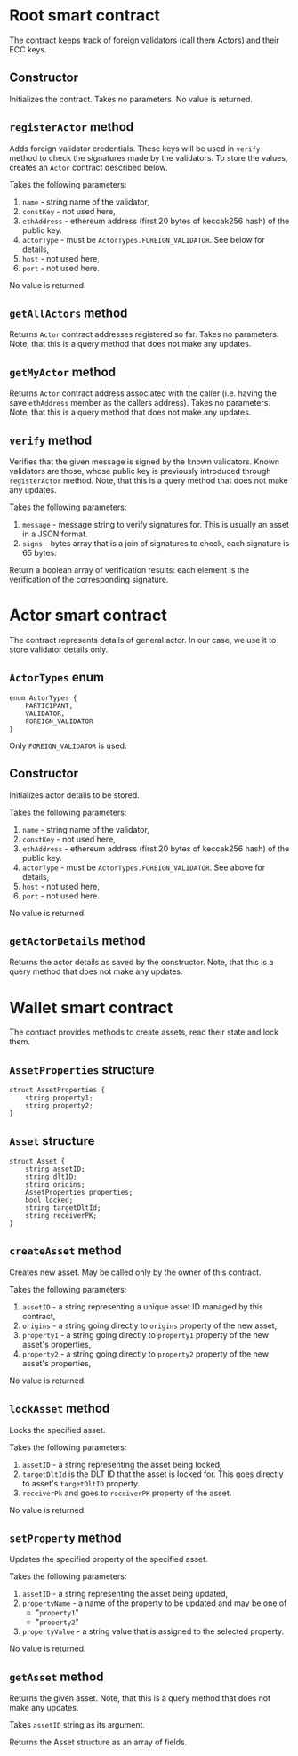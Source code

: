 Root smart contract
===================

The contract keeps track of foreign validators (call them Actors) and their
ECC keys.


Constructor
-----------

Initializes the contract. Takes no parameters. No value is returned.


`registerActor` method
----------------------

Adds foreign validator credentials. These keys will be used in `verify` method
to check the signatures made by the validators. To store the values, creates
an `Actor` contract described below.

Takes the following parameters:
1. `name` - string name of the validator,
2. `constKey` - not used here,
3. `ethAddress` - ethereum address (first 20 bytes of keccak256 hash) of the
   public key.
4. `actorType` - must be `ActorTypes.FOREIGN_VALIDATOR`. See below for
   details,
5. `host` - not used here,
6. `port` - not used here.

No value is returned.


`getAllActors` method
---------------------

Returns `Actor` contract addresses registered so far. Takes no
parameters. Note, that this is a query method that does not make any updates.


`getMyActor` method
-------------------

Returns `Actor` contract address associated with the caller (i.e. having the
save `ethAddress` member as the callers address). Takes no parameters. Note,
that this is a query method that does not make any updates.


`verify` method
---------------

Verifies that the given message is signed by the known validators. Known
validators are those, whose public key is previously introduced through
`registerActor` method. Note, that this is a query method that does not make
any updates.

Takes the following parameters:
1. `message` - message string to verify signatures for. This is usually an
   asset in a JSON format.
2. `signs` - bytes array that is a join of signatures to check, each signature
   is 65 bytes.

Return a boolean array of verification results: each element is the
verification of the corresponding signature.


Actor smart contract
====================

The contract represents details of general actor. In our case, we use it to
store validator details only.


`ActorTypes` enum
-----------------

    enum ActorTypes {
        PARTICIPANT,
        VALIDATOR,
        FOREIGN_VALIDATOR
    }

Only `FOREIGN_VALIDATOR` is used.


Constructor
-----------

Initializes actor details to be stored.

Takes the following parameters:
1. `name` - string name of the validator,
2. `constKey` - not used here,
3. `ethAddress` - ethereum address (first 20 bytes of keccak256 hash) of the
   public key.
4. `actorType` - must be `ActorTypes.FOREIGN_VALIDATOR`. See above for
   details,
5. `host` - not used here,
6. `port` - not used here.

No value is returned.



`getActorDetails` method
------------------------

Returns the actor details as saved by the constructor. Note, that this is a
query method that does not make any updates.


Wallet smart contract
====================

The contract provides methods to create assets, read their state and lock
them.

`AssetProperties` structure
---------------------------

    struct AssetProperties {
        string property1;
        string property2;
    }


`Asset` structure
-----------------

    struct Asset {
        string assetID;
        string dltID;
        string origins;
        AssetProperties properties;
        bool locked;
        string targetDltId;
        string receiverPK;
    }

`createAsset` method
--------------------

Creates new asset. May be called only by the owner of this contract.

Takes the following parameters:
1. `assetID` - a string representing a unique asset ID managed by this contract,
2. `origins` - a string going directly to `origins` property of the new asset,
3. `property1` - a string going directly to `property1` property of the new
   asset's properties,
3. `property2` - a string going directly to `property2` property of the new
   asset's properties,

No value is returned.


`lockAsset` method
------------------

Locks the specified asset.

Takes the following parameters:
1. `assetID` - a string representing the asset being locked,
2. `targetDltId` is the DLT ID that the asset is locked for. This goes
   directly to asset's `targetDltID` property.
3. `receiverPk` and goes to `receiverPK` property of the asset.

No value is returned.


`setProperty` method
--------------------

Updates the specified property of the specified asset.

Takes the following parameters:
1. `assetID` - a string representing the asset being updated,
2. `propertyName` - a name of the property to be updated and may be one of
   * "`property1`"
   * "`property2`"
3. `propertyValue` - a string value that is assigned to the selected property.

No value is returned.


`getAsset` method
-----------------

Returns the given asset. Note, that this is a query method that does not make
any updates.

Takes `assetID` string as its argument.

Returns the Asset structure as an array of fields.
